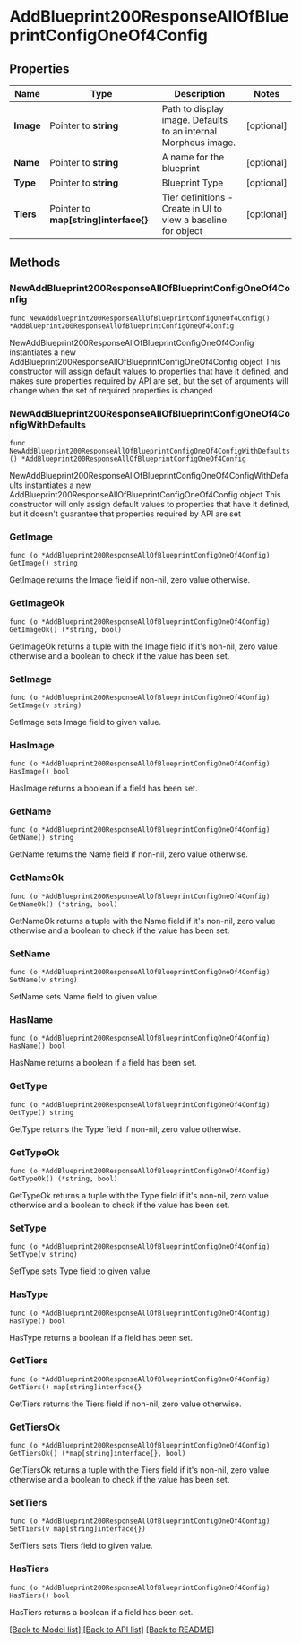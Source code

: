 # AddBlueprint200ResponseAllOfBlueprintConfigOneOf4Config

## Properties

Name | Type | Description | Notes
------------ | ------------- | ------------- | -------------
**Image** | Pointer to **string** | Path to display image. Defaults to an internal Morpheus image. | [optional] 
**Name** | Pointer to **string** | A name for the blueprint | [optional] 
**Type** | Pointer to **string** | Blueprint Type | [optional] 
**Tiers** | Pointer to **map[string]interface{}** | Tier definitions - Create in UI to view a baseline for object | [optional] 

## Methods

### NewAddBlueprint200ResponseAllOfBlueprintConfigOneOf4Config

`func NewAddBlueprint200ResponseAllOfBlueprintConfigOneOf4Config() *AddBlueprint200ResponseAllOfBlueprintConfigOneOf4Config`

NewAddBlueprint200ResponseAllOfBlueprintConfigOneOf4Config instantiates a new AddBlueprint200ResponseAllOfBlueprintConfigOneOf4Config object
This constructor will assign default values to properties that have it defined,
and makes sure properties required by API are set, but the set of arguments
will change when the set of required properties is changed

### NewAddBlueprint200ResponseAllOfBlueprintConfigOneOf4ConfigWithDefaults

`func NewAddBlueprint200ResponseAllOfBlueprintConfigOneOf4ConfigWithDefaults() *AddBlueprint200ResponseAllOfBlueprintConfigOneOf4Config`

NewAddBlueprint200ResponseAllOfBlueprintConfigOneOf4ConfigWithDefaults instantiates a new AddBlueprint200ResponseAllOfBlueprintConfigOneOf4Config object
This constructor will only assign default values to properties that have it defined,
but it doesn't guarantee that properties required by API are set

### GetImage

`func (o *AddBlueprint200ResponseAllOfBlueprintConfigOneOf4Config) GetImage() string`

GetImage returns the Image field if non-nil, zero value otherwise.

### GetImageOk

`func (o *AddBlueprint200ResponseAllOfBlueprintConfigOneOf4Config) GetImageOk() (*string, bool)`

GetImageOk returns a tuple with the Image field if it's non-nil, zero value otherwise
and a boolean to check if the value has been set.

### SetImage

`func (o *AddBlueprint200ResponseAllOfBlueprintConfigOneOf4Config) SetImage(v string)`

SetImage sets Image field to given value.

### HasImage

`func (o *AddBlueprint200ResponseAllOfBlueprintConfigOneOf4Config) HasImage() bool`

HasImage returns a boolean if a field has been set.

### GetName

`func (o *AddBlueprint200ResponseAllOfBlueprintConfigOneOf4Config) GetName() string`

GetName returns the Name field if non-nil, zero value otherwise.

### GetNameOk

`func (o *AddBlueprint200ResponseAllOfBlueprintConfigOneOf4Config) GetNameOk() (*string, bool)`

GetNameOk returns a tuple with the Name field if it's non-nil, zero value otherwise
and a boolean to check if the value has been set.

### SetName

`func (o *AddBlueprint200ResponseAllOfBlueprintConfigOneOf4Config) SetName(v string)`

SetName sets Name field to given value.

### HasName

`func (o *AddBlueprint200ResponseAllOfBlueprintConfigOneOf4Config) HasName() bool`

HasName returns a boolean if a field has been set.

### GetType

`func (o *AddBlueprint200ResponseAllOfBlueprintConfigOneOf4Config) GetType() string`

GetType returns the Type field if non-nil, zero value otherwise.

### GetTypeOk

`func (o *AddBlueprint200ResponseAllOfBlueprintConfigOneOf4Config) GetTypeOk() (*string, bool)`

GetTypeOk returns a tuple with the Type field if it's non-nil, zero value otherwise
and a boolean to check if the value has been set.

### SetType

`func (o *AddBlueprint200ResponseAllOfBlueprintConfigOneOf4Config) SetType(v string)`

SetType sets Type field to given value.

### HasType

`func (o *AddBlueprint200ResponseAllOfBlueprintConfigOneOf4Config) HasType() bool`

HasType returns a boolean if a field has been set.

### GetTiers

`func (o *AddBlueprint200ResponseAllOfBlueprintConfigOneOf4Config) GetTiers() map[string]interface{}`

GetTiers returns the Tiers field if non-nil, zero value otherwise.

### GetTiersOk

`func (o *AddBlueprint200ResponseAllOfBlueprintConfigOneOf4Config) GetTiersOk() (*map[string]interface{}, bool)`

GetTiersOk returns a tuple with the Tiers field if it's non-nil, zero value otherwise
and a boolean to check if the value has been set.

### SetTiers

`func (o *AddBlueprint200ResponseAllOfBlueprintConfigOneOf4Config) SetTiers(v map[string]interface{})`

SetTiers sets Tiers field to given value.

### HasTiers

`func (o *AddBlueprint200ResponseAllOfBlueprintConfigOneOf4Config) HasTiers() bool`

HasTiers returns a boolean if a field has been set.


[[Back to Model list]](../README.md#documentation-for-models) [[Back to API list]](../README.md#documentation-for-api-endpoints) [[Back to README]](../README.md)


